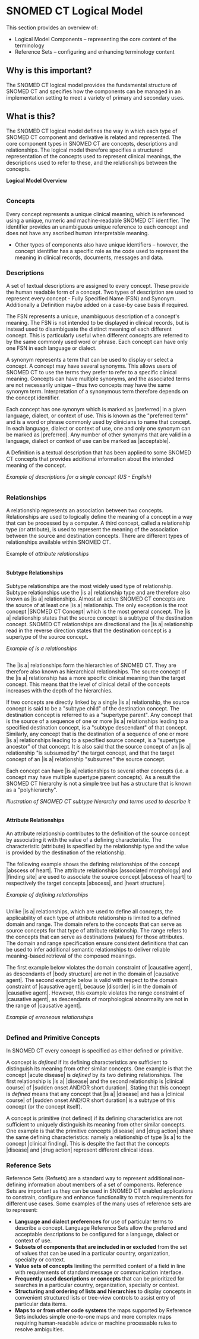# SNOMED CT Logical Model

This section provides an overview of:

* Logical Model Components – representing the core content of the terminology
* Reference Sets – configuring and enhancing terminology content

## Why is this important?

The SNOMED CT logical model provides the fundamental structure of SNOMED CT and specifies how the components can be managed in an implementation setting to meet a variety of primary and secondary uses.

## What is this?

The SNOMED CT logical model defines the way in which each type of SNOMED CT component and derivative is related and represented. The core component types in SNOMED CT are concepts, descriptions and relationships. The logical model therefore specifies a structured representation of the concepts used to represent clinical meanings, the descriptions used to refer to these, and the relationships between the concepts.

**Logical Model Overview**

<figure><img src="../images/29952944.png" alt=""><figcaption></figcaption></figure>

### Concepts

Every concept represents a unique clinical meaning, which is referenced using a unique, numeric and machine-readable SNOMED CT identifier. The identifier provides an unambiguous unique reference to each concept and does not have any ascribed human interpretable meaning.

* Other types of components also have unique identifiers – however, the concept identifier has a specific role as the code used to represent the meaning in clinical records, documents, messages and data.

### Descriptions

A set of textual descriptions are assigned to every concept. These provide the human readable form of a concept. Two types of description are used to represent every concept - Fully Specified Name (FSN) and Synonym. Additionally a Definition maybe added on a case-by case basis if required.

The FSN represents a unique, unambiguous description of a concept's meaning. The FSN is not intended to be displayed in clinical records, but is instead used to disambiguate the distinct meaning of each different concept. This is particularly useful when different concepts are referred to by the same commonly used word or phrase. Each concept can have only one FSN in each language or dialect.

A synonym represents a term that can be used to display or select a concept. A concept may have several synonyms. This allows users of SNOMED CT to use the terms they prefer to refer to a specific clinical meaning. Concepts can have multiple synonyms, and the associated terms are not necessarily unique – thus two concepts may have the same synonym term. Interpretation of a synonymous term therefore depends on the concept identifier.

Each concept has one synonym which is marked as |preferred| in a given language, dialect, or context of use. This is known as the "preferred term" and is a word or phrase commonly used by clinicians to name that concept. In each language, dialect or context of use, one and only one synonym can be marked as |preferred|. Any number of other synonyms that are valid in a language, dialect or context of use can be marked as |acceptable|.

A Definition is a textual description that has been applied to some SNOMED CT concepts that provides additional information about the intended meaning of the concept.

_Example of descriptions for a single concept (US - English)_

<figure><img src="../images/29952957.png" alt=""><figcaption></figcaption></figure>

### Relationships

A relationship represents an association between two concepts. Relationships are used to logically define the meaning of a concept in a way that can be processed by a computer. A third concept, called a relationship type (or attribute), is used to represent the meaning of the association between the source and destination concepts. There are different types of relationships available within SNOMED CT.

Example of _attribute relationships_

<figure><img src="../images/29952955.png" alt=""><figcaption></figcaption></figure>

#### Subtype Relationships

Subtype relationships are the most widely used type of relationship. Subtype relationships use the |is a| relationship type and are therefore also known as |is a| relationships. Almost all active SNOMED CT concepts are the source of at least one |is a| relationship. The only exception is the root concept |SNOMED CT Concept| which is the most general concept. The |is a| relationship states that the source concept is a subtype of the destination concept. SNOMED CT relationships are directional and the |is a| relationship read in the reverse direction states that the destination concept is a supertype of the source concept.

_Example of_ _is a relationships_

<figure><img src="../images/29952953.png" alt=""><figcaption></figcaption></figure>

The |is a| relationships form the hierarchies of SNOMED CT. They are therefore also known as hierarchical relationships. The source concept of the |is a| relationship has a more specific clinical meaning than the target concept. This means that the level of clinical detail of the concepts increases with the depth of the hierarchies.

If two concepts are directly linked by a single |is a| relationship, the source concept is said to be a "subtype child" of the destination concept. The destination concept is referred to as a "supertype parent". Any concept that is the source of a sequence of one or more |is a| relationships leading to a specified destination concept, is a "subtype descendant" of that concept. Similarly, any concept that is the destination of a sequence of one or more |is a| relationships leading to a specified source concept, is a "supertype ancestor" of that concept. It is also said that the source concept of an |is a| relationship "is subsumed by" the target concept, and that the target concept of an |is a| relationship "subsumes" the source concept.

Each concept can have |is a| relationships to several other concepts (i.e. a concept may have multiple supertype parent concepts). As a result the SNOMED CT hierarchy is not a simple tree but has a structure that is known as a "polyhierarchy".

_Illustration of SNOMED CT subtype hierarchy and terms used to describe it_

<figure><img src="../images/29952951.png" alt=""><figcaption></figcaption></figure>

#### Attribute Relationships

An attribute relationship contributes to the definition of the source concept by associating it with the value of a defining characteristic. The characteristic (attribute) is specified by the relationship type and the value is provided by the destination of the relationship.

The following example shows the defining relationships of the concept |abscess of heart|. The attribute relationships |associated morphology| and |finding site| are used to associate the source concept |abscess of heart| to respectively the target concepts |abscess|, and |heart structure|.

_Example of defining relationships_

<figure><img src="../images/29952949.png" alt=""><figcaption></figcaption></figure>

Unlike |is a| relationships, which are used to define all concepts, the applicability of each type of attribute relationship is limited to a defined domain and range. The domain refers to the concepts that can serve as source concepts for that type of attribute relationship. The range refers to the concepts that can serve as destinations (values) for those attributes. The domain and range specification ensure consistent definitions that can be used to infer additional semantic relationships to deliver reliable meaning-based retrieval of the composed meanings.

The first example below violates the domain constraint of |causative agent|, as descendants of |body structure| are not in the domain of |causative agent|. The second example below is valid with respect to the domain constraint of |causative agent|, because |disorder| is in the domain of |causative agent|. However, this example violates the range constraint of |causative agent|, as descendants of morphological abnormality are not in the range of |causative agent|.

_Example of erroneous relationships_

<figure><img src="../images/29952947.png" alt=""><figcaption></figcaption></figure>

### Defined and Primitive Concepts

In SNOMED CT every concept is specified as either defined or primitive.

A concept is _defined_ if its defining characteristics are sufficient to distinguish its meaning from other similar concepts. One example is that the concept |acute disease| is _defined_ by its two defining relationships. The first relationship is |is a| |disease| and the second relationship is |clinical course| of |sudden onset AND/OR short duration|. Stating that this concept is _defined_ means that any concept that |is a| |disease| and has a |clinical course| of |sudden onset AND/OR short duration| is a subtype of this concept (or the concept itself).

A concept is primitive (not defined) if its defining characteristics are not sufficient to uniquely distinguish its meaning from other similar concepts. One example is that the primitive concepts |disease| and |drug action| share the same defining characteristics: namely a relationship of type |is a| to the concept |clinical finding|. This is despite the fact that the concepts |disease| and |drug action| represent different clinical ideas.

### Reference Sets

Reference Sets (Refsets) are a standard way to represent additional non-defining information about members of a set of components. Reference Sets are important as they can be used in SNOMED CT enabled applications to constrain, configure and enhance functionality to match requirements for different use cases. Some examples of the many uses of reference sets are to represent:

* **Language and dialect preferences** for use of particular terms to describe a concept. Language Reference Sets allow the preferred and acceptable descriptions to be configured for a language, dialect or context of use.
* **Subsets of components that are included in or excluded** from the set of values that can be used in a particular country, organization, specialty or context.
* **Value sets of concepts** limiting the permitted content of a field in line with requirements of standard message or communication interface.
* **Frequently used descriptions or concepts** that can be prioritized for searches in a particular country, organization, specialty or context.
* **Structuring and ordering of lists and hierarchies** to display concepts in convenient structured lists or tree-view controls to assist entry of particular data items.
* **Maps to or from other code systems** the maps supported by Reference Sets includes simple one-to-one maps and more complex maps requiring human-readable advice or machine processable rules to resolve ambiguities.
